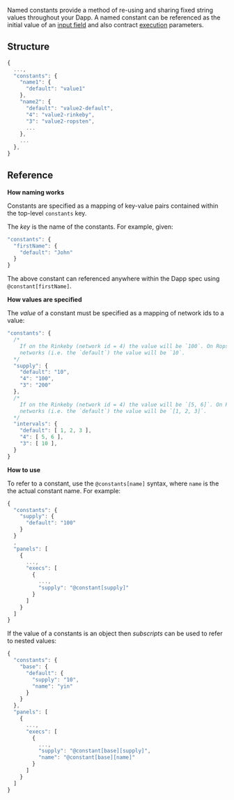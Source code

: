 Named constants provide a method of re-using and sharing fixed string values throughout your Dapp. A named constant can be referenced as the initial value of an [input field](../Inputs) and also contract [execution](../Execs) parameters.

## Structure

```js
{
  ...,
  "constants": {
    "name1": {
      "default": "value1"
    },
    "name2": {
      "default": "value2-default",
      "4": "value2-rinkeby",
      "3": "value2-ropsten",
      ...
    },
    ...
  },
}
```

## Reference

**How naming works**

Constants are specified as a mapping of key-value pairs contained within the top-level `constants` key.

The _key_ is the name of the constants. For example, given:

```js
"constants": {
  "firstName": {
    "default": "John"
  }
}
```

The above constant can referenced anywhere within the Dapp spec using `@constant[firstName]`.

**How values are specified**

The _value_ of a constant must be specified as a mapping of network ids to a value:

```js
"constants": {
  /*
    If on the Rinkeby (network id = 4) the value will be `100`. On Ropsten (network id = 3) its value will be `200`. And all other
    networks (i.e. the `default`) the value will be `10`.
  */
  "supply": {
    "default": "10",
    "4": "100",
    "3": "200"
  },
  /*
    If on the Rinkeby (network id = 4) the value will be `[5, 6]`. On Ropsten (network id = 3) its value will be `[10]`. And all other
    networks (i.e. the `default`) the value will be `[1, 2, 3]`.
  */
  "intervals": {
    "default": [ 1, 2, 3 ],
    "4": [ 5, 6 ],
    "3": [ 10 ],
  }
}
```

**How to use**

To refer to a constant, use the `@constants[name]` syntax, where `name` is the the actual constant name. For example:

```js
{
  "constants": {
    "supply": {
      "default": "100"
    }
  }
  ,
  "panels": [
    {
      ...,
      "execs": [
        {
          ...,
          "supply": "@constant[supply]"
        }
      ]
    }
  ]
}
```

If the value of a constants is an object then _subscripts_ can be used to refer to nested values:

```js
{
  "constants": {
    "base": {
      "default": {
        "supply": "10",
        "name": "yin"
      }
    }
  },
  "panels": [
    {
      ...,
      "execs": [
        {
          ...,
          "supply": "@constant[base][supply]",
          "name": "@constant[base][name]"
        }
      ]
    }
  ]
}
```
